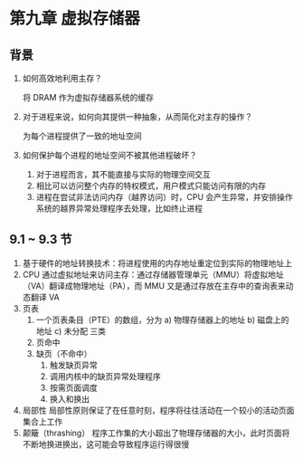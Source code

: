 # 第九章 虚拟存储器

## 背景

1. 如何高效地利用主存？
   
   将 DRAM 作为虚拟存储器系统的缓存
2. 对于进程来说，如何向其提供一种抽象，从而简化对主存的操作？
   
   为每个进程提供了一致的地址空间
3. 如何保护每个进程的地址空间不被其他进程破坏？
   1. 对于进程而言，其不能直接与实际的物理空间交互
   2. 相比可以访问整个内存的特权模式，用户模式只能访问有限的内存
   3. 进程在尝试非法访问内存（越界访问）时，CPU 会产生异常，并安排操作系统的越界异常处理程序去处理，比如终止进程

## 9.1 ~ 9.3 节

1. 基于硬件的地址转换技术：将进程使用的内存地址重定位到实际的物理地址上
2. CPU 通过虚拟地址来访问主存：通过存储器管理单元（MMU）将虚拟地址（VA）翻译成物理地址（PA），而 MMU 又是通过存放在主存中的查询表来动态翻译 VA
3. 页表
   1. 一个页表条目（PTE）的数组，分为 a) 物理存储器上的地址 b) 磁盘上的地址 c) 未分配 三类
   2. 页命中
   3. 缺页（不命中）
      1. 触发缺页异常
	  2. 调用内核中的缺页异常处理程序
	  3. 按需页面调度
	  4. 换入和换出
4. 局部性
   局部性原则保证了在任意时刻，程序将往往活动在一个较小的活动页面集合上工作
5. 颠簸（thrashing）
   程序工作集的大小超出了物理存储器的大小，此时页面将不断地换进换出，这可能会导致程序运行得很慢

